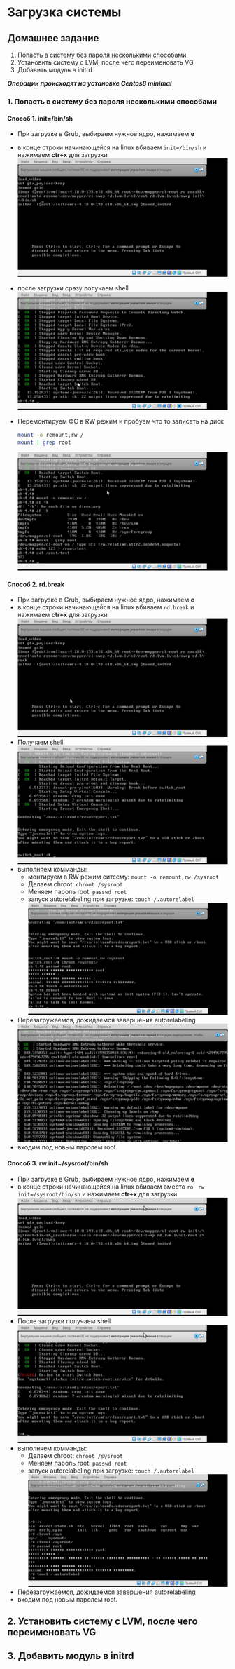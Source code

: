 # Загрузка системы

## Домашнее задание

1. Попасть в систему без пароля несколькими способами
2. Установить систему с LVM, после чего переименовать VG
3. Добавить модуль в initrd

___Операции происходят на установке Centos8 minimal___

### 1. Попасть в систему без пароля несколькими способами


#### Способ 1. init=/bin/sh

* При загрузке в Grub, выбираем нужное ядро, нажимаем **e**
* в конце строки начинающейся на linux вбиваем ```init=/bin/sh``` и нажимаем **ctr+x** для загрузки
![grub1](img/grub_1.png)
* после загрузки сразу получаем shell
![shell1](img/shell_1.png)
* Перемонтируем ФС в RW режим и пробуем что то записать на диск

    ```bash
    mount -o remount,rw /
    mount | grep root
    ```

    ![example1](img/example_1.png)

#### Способ 2. rd.break

* При загрузке в Grub, выбираем нужное ядро, нажимаем **e**
* в конце строки начинающейся на linux вбиваем ```rd.break``` и нажимаем **ctr+x** для загрузки
![grub2](img/grub_2.png)
* Получаем shell
![shell2](img/shell_2.png)
* выполняем комманды:
  * монтируем в RW режим ситсему: ```mount -o remount,rw /sysroot```
  * Делаем chroot: ```chroot /sysroot```
  * Меняем пароль root: ```passwd root```
  * запуск autorelabeling при загрузке: ```touch /.autorelabel```
![example2](img/example_2.png)
* Перезагружаемся, дожидаемся завершения autorelabeling
![relable](img/relable.png)
* входим под новым паролем root.

#### Способ 3. rw init=/sysroot/bin/sh

* При загрузке в Grub, выбираем нужное ядро, нажимаем **e**
* в конце строки начинающейся на linux вбиваем вместо ```ro``` ``` rw init=/sysroot/bin/sh``` и нажимаем **ctr+x** для загрузки
![grub3](img/grub_3.png)
* После загрузки получаем shell
![shell3](img/shell_3.png)
* выполняем комманды:
  * Делаем chroot: ```chroot /sysroot```
  * Меняем пароль root: ```passwd root```
  * запуск autorelabeling при загрузке: ```touch /.autorelabel```
![example2](img/example_3.png)
* Перезагружаемся, дожидаемся завершения autorelabeling
* входим под новым паролем root.

## 2. Установить систему с LVM, после чего переименовать VG

## 3. Добавить модуль в initrd
